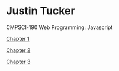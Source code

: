 # Justin Tucker 
CMPSCI-190 Web Programming: Javascript

[Chapter 1](ch1/index.html)

[Chapter 2](ch2/index.html)

[Chapter 3](ch3/index.html)
